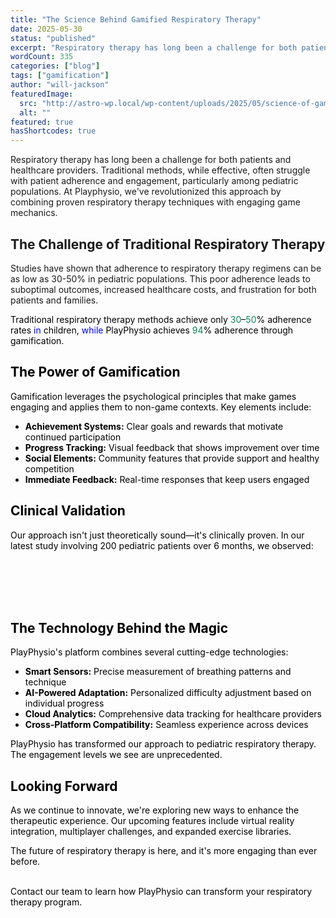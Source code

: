 ```yaml
---
title: "The Science Behind Gamified Respiratory Therapy"
date: 2025-05-30
status: "published"
excerpt: "Respiratory therapy has long been a challenge for both patients and healthcare providers. Traditional methods, while effective, often struggle with patient adhe..."
wordCount: 335
categories: ["blog"]
tags: ["gamification"]
author: "will-jackson"
featuredImage:
  src: "http://astro-wp.local/wp-content/uploads/2025/05/science-of-gamification.png"
  alt: ""
featured: true
hasShortcodes: true
---
```

<p>Respiratory therapy has long been a challenge for both patients and healthcare providers. Traditional methods, while effective, often struggle with patient adherence and engagement, particularly among pediatric populations. At Playphysio, we've revolutionized this approach by combining proven respiratory therapy techniques with engaging game mechanics.</p>

<h2 >The Challenge of Traditional Respiratory Therapy</h2>

<p>Studies have shown that adherence to respiratory therapy regimens can be as low as 30-50% in pediatric populations. This poor adherence leads to suboptimal outcomes, increased healthcare costs, and frustration for both patients and families.</p>

<p><KeyInsight>
</span></div>
<div><span style="color: #000000;">Traditional respiratory therapy methods achieve only </span><span style="color: #098658;">30</span><span style="color: #000000;">–</span><span style="color: #098658;">50</span><span style="color: #000000;">% adherence rates </span><span style="color: #0000ff;">in</span><span style="color: #000000;"> children, </span><span style="color: #0000ff;">while</span><span style="color: #000000;"> PlayPhysio achieves </span><span style="color: #098658;">94</span><span style="color: #000000;">% adherence through gamification.</span></div>
<div><span style="color: #000000;">
</KeyInsight></p>

<h2 >The Power of Gamification</h2>

<p>Gamification leverages the psychological principles that make games engaging and applies them to non-game contexts. Key elements include:</p>

<ul >
<li><strong>Achievement Systems:</strong> Clear goals and rewards that motivate continued participation</li>

<li><strong>Progress Tracking:</strong> Visual feedback that shows improvement over time</li>

<li><strong>Social Elements:</strong> Community features that provide support and healthy competition</li>

<li><strong>Immediate Feedback:</strong> Real-time responses that keep users engaged</li>
</ul>

<h2 >Clinical Validation</h2>

<p>Our approach isn't just theoretically sound—it's clinically proven. In our latest study involving 200 pediatric patients over 6 months, we observed:</p>

<p><StatsCards>
<br />
    <Stat value="94%" label="Therapy Adherence Rate" color="cyan" /><br />
    <Stat value="67%" label="Improvement in Lung Function" color="emerald" /><br />
    <Stat value="89%" label="Families Found Therapy Enjoyable" color="purple" /><br />

</StatsCards></p>

<h2 >The Technology Behind the Magic</h2>

<p>PlayPhysio's platform combines several cutting-edge technologies:</p>

<ul >
<li><strong>Smart Sensors:</strong> Precise measurement of breathing patterns and technique</li>

<li><strong>AI-Powered Adaptation:</strong> Personalized difficulty adjustment based on individual progress</li>

<li><strong>Cloud Analytics:</strong> Comprehensive data tracking for healthcare providers</li>

<li><strong>Cross-Platform Compatibility:</strong> Seamless experience across devices</li>
</ul>

<p><Quote author="Dr. Michael Rodriguez" title="Children's Hospital of Philadelphia">
</p>
<p>PlayPhysio has transformed our approach to pediatric respiratory therapy. The engagement levels we see are unprecedented.</p>
<p>
</Quote></p>

<h2 >Looking Forward</h2>

<p>As we continue to innovate, we're exploring new ways to enhance the therapeutic experience. Our upcoming features include virtual reality integration, multiplayer challenges, and expanded exercise libraries.</p>

<p>The future of respiratory therapy is here, and it's more engaging than ever before.</p>

<p><Callout type="success" title="Ready to Get Started?">
<br />
Contact our team to learn how PlayPhysio can transform your respiratory therapy program.<br />
</Callout></p>

<p></p>